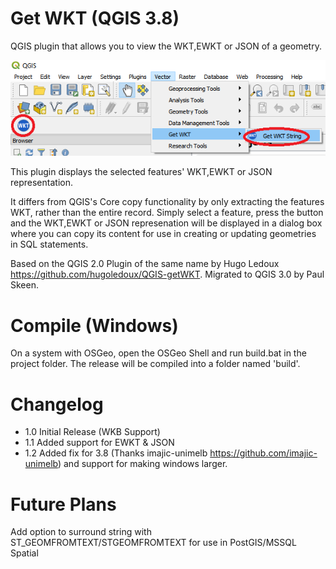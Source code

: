 Get WKT (QGIS 3.8)
===========

QGIS plugin that allows you to view the WKT,EWKT or JSON of a geometry.

![](screenshot.png)

This plugin displays the selected features' WKT,EWKT or JSON representation.

It differs from QGIS's Core copy functionality by only extracting the features WKT, rather than the entire record. Simply select a feature, press the button and the WKT,EWKT or JSON represenation will be displayed in a dialog box where you can copy its content for use in creating or updating geometries in SQL statements.

Based on the QGIS 2.0 Plugin of the same name by Hugo Ledoux https://github.com/hugoledoux/QGIS-getWKT. Migrated to QGIS 3.0 by Paul Skeen.

# Compile (Windows)
On a system with OSGeo, open the OSGeo Shell and run build.bat in the project folder. The release will be compiled into a folder named 'build'.

# Changelog
* 1.0 Initial Release (WKB Support)
* 1.1 Added support for EWKT & JSON
* 1.2 Added fix for 3.8 (Thanks imajic-unimelb https://github.com/imajic-unimelb) and support for making windows larger.

# Future Plans
Add option to surround string with ST_GEOMFROMTEXT/STGEOMFROMTEXT for use in PostGIS/MSSQL Spatial
